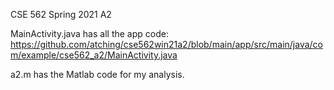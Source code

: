 CSE 562 Spring 2021 A2

MainActivity.java has all the app code: https://github.com/atching/cse562win21a2/blob/main/app/src/main/java/com/example/cse562_a2/MainActivity.java

a2.m has the Matlab code for my analysis.
